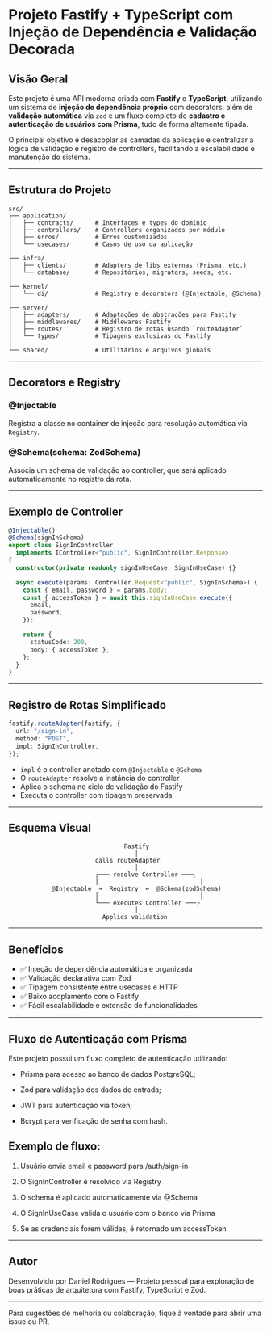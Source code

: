 # Projeto Fastify + TypeScript com Injeção de Dependência e Validação Decorada

## Visão Geral

Este projeto é uma API moderna criada com **Fastify** e **TypeScript**, utilizando um sistema de **injeção de dependência próprio** com decorators, além de **validação automática** via `zod` e um fluxo completo de **cadastro e autenticação de usuários com Prisma**, tudo de forma altamente tipada.

O principal objetivo é desacoplar as camadas da aplicação e centralizar a lógica de validação e registro de controllers, facilitando a escalabilidade e manutenção do sistema.

---

## Estrutura do Projeto

```
src/
├── application/
│   ├── contracts/      # Interfaces e types do domínio
│   ├── controllers/    # Controllers organizados por módulo
│   ├── erros/          # Erros customizados
│   └── usecases/       # Casos de uso da aplicação
│
├── infra/
│   ├── clients/        # Adapters de libs externas (Prisma, etc.)
│   └── database/       # Repositórios, migrators, seeds, etc.
│
├── kernel/
│   └── di/             # Registry e decorators (@Injectable, @Schema)
│
├── server/
│   ├── adapters/       # Adaptações de abstrações para Fastify
│   ├── middlewares/    # Middlewares Fastify
│   ├── routes/         # Registro de rotas usando `routeAdapter`
│   └── types/          # Tipagens exclusivas do Fastify
│
└── shared/             # Utilitários e arquivos globais
```

---

## Decorators e Registry

### @Injectable

Registra a classe no container de injeção para resolução automática via `Registry`.

### @Schema(schema: ZodSchema)

Associa um schema de validação ao controller, que será aplicado automaticamente no registro da rota.

---

## Exemplo de Controller

```ts
@Injectable()
@Schema(signInSchema)
export class SignInController
  implements IController<"public", SignInController.Response>
{
  constructor(private readonly signInUseCase: SignInUseCase) {}

  async execute(params: Controller.Request<"public", SignInSchema>) {
    const { email, password } = params.body;
    const { accessToken } = await this.signInUseCase.execute({
      email,
      password,
    });

    return {
      statusCode: 200,
      body: { accessToken },
    };
  }
}
```

---

## Registro de Rotas Simplificado

```ts
fastify.routeAdapter(fastify, {
  url: "/sign-in",
  method: "POST",
  impl: SignInController,
});
```

- `impl` é o controller anotado com `@Injectable` e `@Schema`
- O `routeAdapter` resolve a instância do controller
- Aplica o schema no ciclo de validação do Fastify
- Executa o controller com tipagem preservada

---

## Esquema Visual

```
                                Fastify
                                   │
                        calls routeAdapter
                                   │
                        ┌─── resolve Controller ───┐
                        │                            │
            @Injectable  →  Registry  ←  @Schema(zodSchema)
                        │                            │
                        └─── executes Controller ───┌
                                   │
                          Applies validation
```

---

## Benefícios

- ✅ Injeção de dependência automática e organizada
- ✅ Validação declarativa com Zod
- ✅ Tipagem consistente entre usecases e HTTP
- ✅ Baixo acoplamento com o Fastify
- ✅ Fácil escalabilidade e extensão de funcionalidades

---

## Fluxo de Autenticação com Prisma

Este projeto possui um fluxo completo de autenticação utilizando:

- Prisma para acesso ao banco de dados PostgreSQL;

- Zod para validação dos dados de entrada;

- JWT para autenticação via token;

- Bcrypt para verificação de senha com hash.

## Exemplo de fluxo:

1. Usuário envia email e password para /auth/sign-in

2. O SignInController é resolvido via Registry

3. O schema é aplicado automaticamente via @Schema

4. O SignInUseCase valida o usuário com o banco via Prisma

5. Se as credenciais forem válidas, é retornado um accessToken

---

## Autor

Desenvolvido por Daniel Rodrigues — Projeto pessoal para exploração de boas práticas de arquitetura com Fastify, TypeScript e Zod.

---

Para sugestões de melhoria ou colaboração, fique à vontade para abrir uma issue ou PR.
